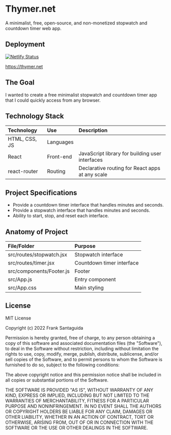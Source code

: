 


# Thymer.net
A minimalist, free, open-source, and non-monetized stopwatch and countdown timer web app.

## Deployment
[![Netlify Status](https://api.netlify.com/api/v1/badges/4c71b99b-236b-4b1d-914e-22527a0b3036/deploy-status)](https://app.netlify.com/sites/thymer/deploys)

https://thymer.net


## The Goal
I wanted to create a free minimalist stopwatch and countdown timer app that I could quickly access from any browser.

## Technology Stack

| Technology    	| Use           	  | Description     	|
| :------------------|:-------------------| :----------------	|
| HTML, CSS, JS 			| Languages     | 				  |
| React	| Front-end			  |	JavaScript library for building user interfaces            |
|react-router | Routing | Declarative routing for React apps at any scale|

## Project Specifications
* Provide a countdown timer interface that handles minutes and seconds.
* Provide a stopwatch interface that handles minutes and seconds.
* Ability to start, stop, and reset each interface.

## Anatomy of Project


| File/Folder    	| Purpose           	  |
| :------------------|:-------------------|
| src/routes/stopwatch.jsx	 			| Stopwatch interface|
| src/routes/timer.jsx		 			| Countdown timer interface    |
| src/components/Footer.js	 			| Footer     |
| src/App.js| Entry component     |
| src/App.css| Main styling     |



## License
MIT License

Copyright (c) 2022 Frank Santaguida

Permission is hereby granted, free of charge, to any person obtaining a copy
of this software and associated documentation files (the "Software"), to deal
in the Software without restriction, including without limitation the rights
to use, copy, modify, merge, publish, distribute, sublicense, and/or sell
copies of the Software, and to permit persons to whom the Software is
furnished to do so, subject to the following conditions:

The above copyright notice and this permission notice shall be included in all
copies or substantial portions of the Software.

THE SOFTWARE IS PROVIDED "AS IS", WITHOUT WARRANTY OF ANY KIND, EXPRESS OR
IMPLIED, INCLUDING BUT NOT LIMITED TO THE WARRANTIES OF MERCHANTABILITY,
FITNESS FOR A PARTICULAR PURPOSE AND NONINFRINGEMENT. IN NO EVENT SHALL THE
AUTHORS OR COPYRIGHT HOLDERS BE LIABLE FOR ANY CLAIM, DAMAGES OR OTHER
LIABILITY, WHETHER IN AN ACTION OF CONTRACT, TORT OR OTHERWISE, ARISING FROM,
OUT OF OR IN CONNECTION WITH THE SOFTWARE OR THE USE OR OTHER DEALINGS IN THE
SOFTWARE.
